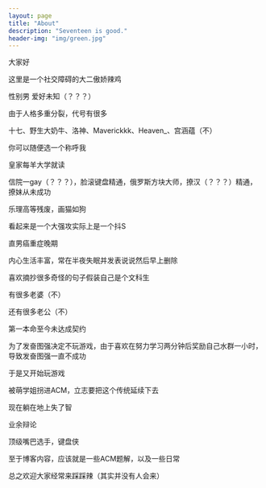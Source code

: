 ```yaml
---
layout: page
title: "About"
description: "Seventeen is good." 
header-img: "img/green.jpg"
---
```


<p>大家好</p>                
<p>这里是一个社交障碍的大二傲娇辣鸡</p>                                  
<p>性别男 爱好未知（？？？）</p>                                       
<p>由于人格多重分裂，代号有很多</p>                                       
<p>十七、野生大奶牛、洛神、Maverickkk、Heaven_、宫涵蕴（不）</p>                                       
<p>你可以随便选一个称呼我</p>                                       







<p>皇家每羊大学就读</p>                                         
<p>信院一gay（？？？），脸滚键盘精通，俄罗斯方块大师，撩汉（？？？）精通，撩妹从未成功</p>                                       
<p>乐理高等残废，画猫如狗</p>                                       
<p>看起来是一个大强攻实际上是一个抖S</p>                                       
<p>直男癌重症晚期</p>                                       



<p>内心生活丰富，常在半夜失眠并发表说说然后早上删除</p>                                       
<p>喜欢摘抄很多奇怪的句子假装自己是个文科生</p>                                       



<p>有很多老婆（不）</p>                                       
<p>还有很多老公（不）</p>                                       
<p>第一本命至今未达成契约</p>                                       



<p>为了发奋图强决定不玩游戏，由于喜欢在努力学习两分钟后奖励自己水群一小时，导致发奋图强一直不成功</p>                                       
<p>于是又开始玩游戏</p>                                       



<p>被萌学姐拐进ACM，立志要把这个传统延续下去</p>                                       
<p>现在躺在地上失了智</p>                                       
<p>业余辩论</p>                                       
<p>顶级嘴巴选手，键盘侠</p>                                       



<p>至于博客内容，应该就是一些ACM题解，以及一些日常</p>                                       



<p>总之欢迎大家经常来踩踩辣（其实并没有人会来）</p>                                       





